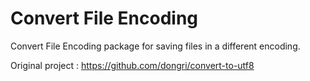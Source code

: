 # Convert File Encoding

Convert File Encoding package for saving files in a different encoding.

Original project : https://github.com/dongri/convert-to-utf8
